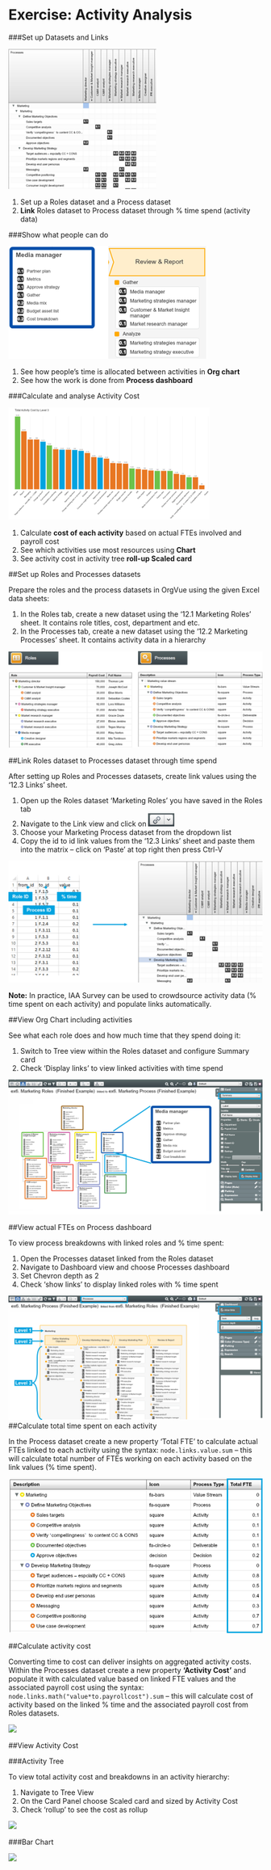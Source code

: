 # Exercise: Activity Analysis

###Set up Datasets and Links

![](5A-001.setupdatasets.png)

1. Set up a Roles dataset and a Process dataset 
2. **Link** Roles dataset to Process dataset through % time spend (activity data)

###Show what people can do

![](5A-002.showpeople.png)
1. See how people’s time is allocated between activities in **Org chart**
2. See how the work is done from **Process dashboard**

###Calculate and analyse Activity Cost

![](5A-003.calculateactivitycost.png)
1. Calculate **cost of each activity** based on actual FTEs involved and payroll cost
2. See which activities use most resources using **Chart**
3. See activity cost in activity tree **roll-up Scaled card**

##Set up Roles and Processes datasets

Prepare the roles and the process datasets in OrgVue using the given Excel data sheets:

1. In the Roles tab, create a new dataset using the ‘12.1 Marketing Roles’ sheet. It contains role titles, cost, department and etc.
2. In the Processes tab, create a new dataset using the ‘12.2 Marketing Processes’ sheet. It contains activity data in a hierarchy

![](5A-004.setuprolesprocesses.png)

##Link Roles dataset to Processes dataset through time spend

After setting up Roles and Processes datasets, create link values using the ‘12.3 Links’ sheet. 

1. Open up the Roles dataset ‘Marketing Roles’ you have saved in the Roles tab
2. Navigate to the Link view and click on  ![](5A-005.linkdropdown.png)          
3. Choose your Marketing Process dataset from the dropdown list
4. Copy the id to id link values from the ‘12.3 Links’ sheet and paste them into the matrix – click on ‘Paste’ at top right then press Ctrl-V

![](5A-006.linkrolestoprocesses.png)

**Note:** In practice, IAA Survey can be used to crowdsource activity data (% time spent on each activity) and populate links automatically. 

##View Org Chart including activities

See what each role does and how much time that they spend doing it:

1. Switch to Tree view within the Roles dataset and configure Summary card
2. Check ‘Display links’ to view linked activities with time spend

![](5A-007.vieworgchart.png)

##View actual FTEs on Process dashboard

To view process breakdowns with linked roles and % time spent:

1. Open the Processes dataset linked from the Roles dataset
2. Navigate to Dashboard view and choose Processes dashboard
3. Set Chevron depth as 2
4. Check ‘show links’ to display linked roles with % time spent

 ![](5A-008.viewfte.png)
##Calculate total time spent on each activity

  In the Process dataset create a new property ‘Total FTE’ to calculate actual FTEs linked to each activity using the syntax: ```node.links.value.sum``` 
  – this will calculate total number of FTEs working on each activity based on the link values (% time spent).
  
  ![](5A-009.calculatetotaltime.png)
  
##Calculate activity cost 

Converting time to cost can deliver insights on aggregated activity costs. Within the Processes dataset create a new property **‘Activity Cost’** and populate it with calculated value based on linked FTE values and the associated payroll cost using the syntax:
```node.links.math("value*to.payrollcost").sum```
– this will calculate cost of activity based on the linked % time and the associated payroll cost from Roles datasets.

![](5A-010.calculateactivitytime.png)

##View Activity Cost

###Activity Tree

To view total activity cost and breakdowns in an activity hierarchy:

1. Navigate to Tree View
2. On the Card Panel choose Scaled card and sized by Activity Cost
3. Check ‘rollup’ to see the cost as rollup

![](5A-011.activitytree.png)

###Bar Chart

![](5A-012.barchart.png)




